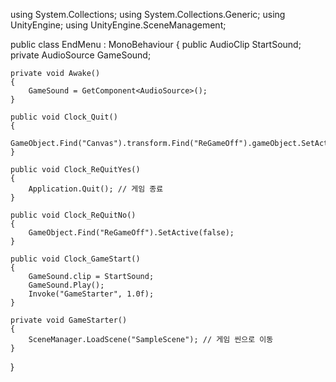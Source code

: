 using System.Collections;
using System.Collections.Generic;
using UnityEngine;
using UnityEngine.SceneManagement;

public class EndMenu : MonoBehaviour
{
    public AudioClip StartSound;
    private AudioSource GameSound;

    private void Awake()
    {
        GameSound = GetComponent<AudioSource>();
    }

    public void Clock_Quit()
    {
        GameObject.Find("Canvas").transform.Find("ReGameOff").gameObject.SetActive(true);
    }

    public void Clock_ReQuitYes()
    {
        Application.Quit(); // 게임 종료
    }

    public void Clock_ReQuitNo()
    {
        GameObject.Find("ReGameOff").SetActive(false);
    }

    public void Clock_GameStart()
    {
        GameSound.clip = StartSound;
        GameSound.Play();
        Invoke("GameStarter", 1.0f);
    }

    private void GameStarter()
    {
        SceneManager.LoadScene("SampleScene"); // 게임 씬으로 이동
    }
}
